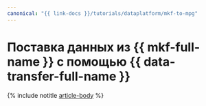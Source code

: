 ```yaml
---
canonical: "{{ link-docs }}/tutorials/dataplatform/mkf-to-mpg"
---
```


# Поставка данных из {{ mkf-full-name }} с помощью {{ data-transfer-full-name }}

{% include notitle [article-body](../../_tutorials/dataplatform/datatransfer/mkf-to-mpg.md) %}
